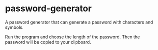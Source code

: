# password-generator
A password generator that can generate a password with characters and symbols.

Run the program and choose the length of the password. Then the password will be copied to your clipboard.
